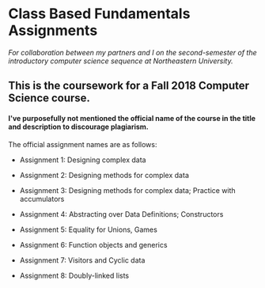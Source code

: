 # Class Based Fundamentals Assignments
*For collaboration between my partners and I on the second-semester of the introductory computer science sequence at Northeastern University.*

## This is the coursework for a Fall 2018 Computer Science course.

#### I've purposefully not mentioned the official name of the course in the title and description to discourage plagiarism.

The official assignment names are as follows:

* Assignment 1: Designing complex data

* Assignment 2: Designing methods for complex data

* Assignment 3: Designing methods for complex data; Practice with accumulators

* Assignment 4: Abstracting over Data Definitions; Constructors

* Assignment 5: Equality for Unions, Games

* Assignment 6: Function objects and generics

* Assignment 7: Visitors and Cyclic data

* Assignment 8: Doubly-linked lists
